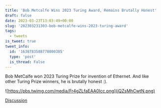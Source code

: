 ```yaml
---
title: 'Bob Metcalfe Wins 2023 Turing Award, Remains Brutally Honest'
draft: false
date: 2023-03-23T13:03:49+00:00
slug: '202303231303-bob-metcalfe-wins-2023-turing-award'
tags:
  - tweets
is_tweet: true
tweet_info:
  id: '1638783588778000385'
  type: 'post'
  is_thread: False
---
```




Bob MetCalfe won 2023 Turing Prize for invention of Ethernet. And like other Turing Prize winners, he is brutally honest :). 

![https://pbs.twimg.com/media/Fr4gZLfaEAA0Icc.png](jQZsMhCwtN.png)

[Discussion](https://x.com/sytelus/status/1638783588778000385)
